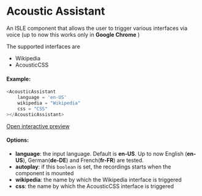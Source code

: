 # Acoustic Assistant

An ISLE component that allows the user to trigger various interfaces via voice (up to now this works only in **Google Chrome** ) 

The supported interfaces are 
+ Wikipedia
+ AcousticCSS

#### Example:

``` js
<AcousticAssistant
    language = 'en-US'
    wikipedia = "Wikipedia"
    css = "CSS"
></AcousticAssistant>
``` 

 [Open interactive preview](https://isle.heinz.cmu.edu/components/acoustic-assistant/)

#### Options:

* __language__: the input language. Default is **en-US**. Up to now English (**en-US**), German(**de-DE**) and French(**fr-FR**) are tested.
* __autoplay__: if this `boolean` is set, the recordings starts when the component is mounted
* __wikipedia__: the name by which the Wikipedia interface is triggered
* __css__: the name by which the AcousticCSS interface is triggered
